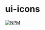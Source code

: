 # ui-icons

> 

[![NPM](https://img.shields.io/npm/v/ui-icons.svg)](https://www.npmjs.com/package/@kaltura-path/ui-icons) 

